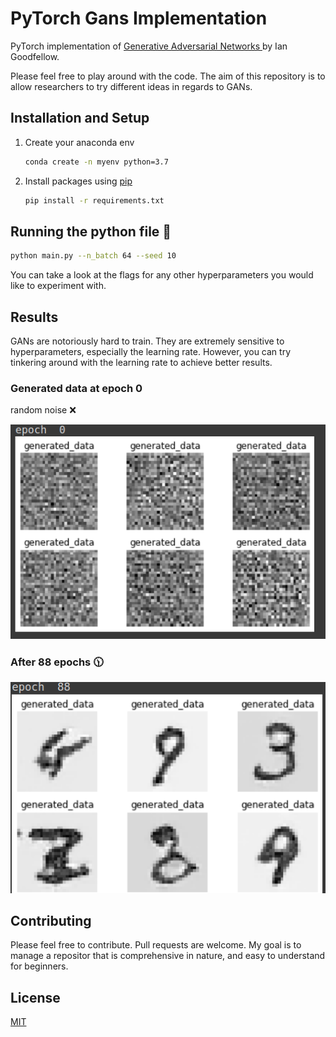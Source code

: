 # PyTorch Gans Implementation
PyTorch implementation of [Generative Adversarial Networks
](https://arxiv.org/abs/1406.2661) by Ian Goodfellow.

Please feel free to play around with the code. The aim of this repository is to allow researchers to try different ideas in regards to GANs.

## Installation and Setup
1. Create your anaconda env
   ``` bash
   conda create -n myenv python=3.7
   ```

2. Install packages using [pip](https://pypi.org/project/pip/)
    ```bash
    pip install -r requirements.txt
    ```

## Running the python file :snake:
``` bash
python main.py --n_batch 64 --seed 10
```
You can take a look at the flags for any other hyperparameters you would like to experiment with.

## Results
GANs are notoriously hard to train. They are extremely sensitive to hyperparameters, especially the learning rate. However, you can try tinkering around with the learning rate to achieve better results.

### Generated data at epoch 0
random noise :x:

![](./images/epoch_0.png)

### After 88 epochs :clock1130:
![](./images/epoch_88.png)


## Contributing
Please feel free to contribute. Pull requests are welcome. My goal is to manage a repositor that is comprehensive in nature, and easy to understand for beginners. 


## License
[MIT](https://choosealicense.com/licenses/mit/)